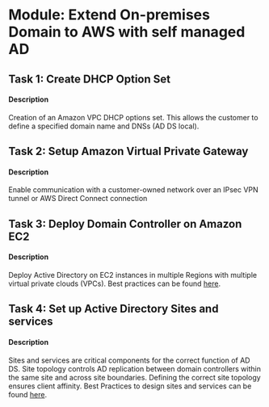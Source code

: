 
# Module: Extend On-premises Domain to AWS with self managed AD
## Task 1: Create DHCP Option Set
#### Description
Creation of an Amazon VPC DHCP options set. This allows the customer to define a specified domain name and DNSs (AD DS local). 
## Task 2: Setup Amazon Virtual Private Gateway
#### Description
Enable communication with a customer-owned network over an IPsec VPN tunnel or AWS Direct Connect connection
## Task 3: Deploy Domain Controller on Amazon EC2
#### Description
Deploy Active Directory on EC2 instances in multiple Regions with multiple virtual private clouds (VPCs). Best practices can be found [here](https://aws.amazon.com/blogs/security/securely-extend-and-access-on-premises-active-directory-domain-controllers-in-aws/).
## Task 4: Set up Active Directory Sites and services
#### Description
Sites and services are critical components for the correct function of AD DS. Site topology controls AD replication between domain controllers within the same site and across site boundaries. Defining the correct site topology ensures client affinity. Best Practices to design sites and services can be found [here](https://docs.aws.amazon.com/whitepapers/latest/best-practices-deploying-amazon-workspaces/design-considerations.html#active-directory-sites-and-services). 